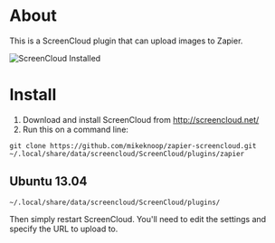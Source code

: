 # About

This is a ScreenCloud plugin that can upload images to Zapier.

![ScreenCloud Installed](http://i.imgur.com/thAg857.png)

# Install

1. Download and install ScreenCloud from http://screencloud.net/
2. Run this on a command line:

`git clone https://github.com/mikeknoop/zapier-screencloud.git ~/.local/share/data/screencloud/ScreenCloud/plugins/zapier`

## Ubuntu 13.04
`~/.local/share/data/screencloud/ScreenCloud/plugins/`

Then simply restart ScreenCloud. You'll need to edit the settings and specify the URL to upload to.
